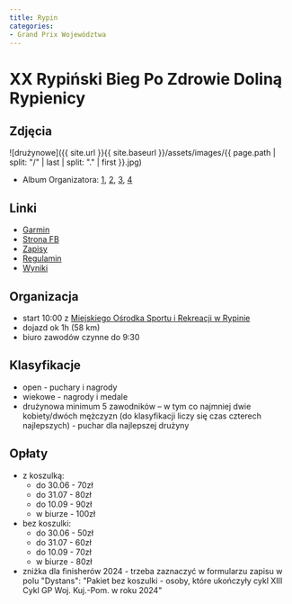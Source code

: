 ```yaml
---
title: Rypin
categories:
- Grand Prix Województwa
---
```


# XX Rypiński Bieg Po Zdrowie Doliną Rypienicy

## Zdjęcia

![drużynowe]({{ site.url }}{{ site.baseurl }}/assets/images/{{ page.path | split: "/" | last | split: "." | first }}.jpg)

* Album Organizatora:
    [1](https://www.facebook.com/AktywnyRypin/posts/pfbid0bk1hM56ZMSFGm4DdyKWRPSBwCa4HSwqdEAur9oi9BetER59rjVHF6fhsApZ138bMl),
    [2](https://www.facebook.com/AktywnyRypin/posts/pfbid02oTxHDfBDx1d75HS8aYRoJ6zPPTLrTRGsVk1vLukQhB3nC8NieqizLMmjCVT7eyDVl),
    [3](https://www.facebook.com/AktywnyRypin/posts/pfbid09xAM58VVUQZas54VPtaH6i65t9ZFE3M6cWyqUampdgMoniXwuoSuyn9nLU79815Hl),
    [4](https://www.facebook.com/AktywnyRypin/posts/pfbid02kake9NgGcdYf1ZYs71a6jVq2pCAzSHE7Fbw4Xzv295iMwwXjxWYB47p6evUk4rR2l)

## Linki

* [Garmin](https://connect.garmin.com/modern/event/0c3f758d-5b81-4c42-a1cd-3dcfb5ec660e)
* [Strona FB](https://www.facebook.com/events/1036815847873520)
* [Zapisy](https://elektronicznezapisy.pl/event/13325/strona.html)
* [Regulamin](https://elektronicznezapisy.pl/download/E7Q8O4l0B0C08197B487G0e4C1d2e0o5/open)
* [Wyniki](https://elektronicznezapisy.pl/event/13325/results.html)

## Organizacja

* start 10:00 z [Miejskiego Ośrodka Sportu i Rekreacji w Rypinie](https://maps.app.goo.gl/MYKDkXyVX1b9ytMr8)
* dojazd ok 1h (58 km)
* biuro zawodów czynne do 9:30

## Klasyfikacje

* open - puchary i nagrody
* wiekowe - nagrody i medale
* drużynowa minimum 5 zawodników – w tym co najmniej dwie kobiety/dwóch mężczyzn
(do klasyfikacji liczy się czas czterech najlepszych) - puchar dla najlepszej drużyny

## Opłaty

* z koszulką:
    * do 30.06 - 70zł
    * do 31.07 - 80zł
    * do 10.09 - 90zł
    * w biurze - 100zł
* bez koszulki:
    * do 30.06 - 50zł
    * do 31.07 - 60zł
    * do 10.09 - 70zł
    * w biurze - 80zł
* zniżka dla finisherów 2024 - trzeba zaznaczyć w formularzu zapisu w polu "Dystans": "Pakiet bez koszulki - osoby, które ukończyły cykl XIII Cykl GP Woj. Kuj.-Pom. w roku 2024"
